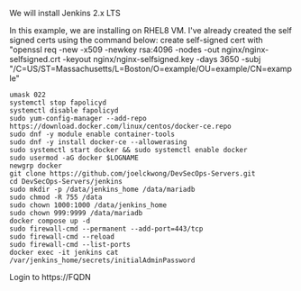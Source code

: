 We will install Jenkins 2.x LTS

In this example, we are installing on RHEL8 VM.  I've already created the self signed certs using the command below:
create self-signed cert with "openssl req -new -x509 -newkey rsa:4096 -nodes -out nginx/nginx-selfsigned.crt -keyout nginx/nginx-selfsigned.key -days 3650 -subj "/C=US/ST=Massachusetts/L=Boston/O=example/OU=example/CN=example"
```
umask 022
systemctl stop fapolicyd
systemctl disable fapolicyd
sudo yum-config-manager --add-repo https://download.docker.com/linux/centos/docker-ce.repo
sudo dnf -y module enable container-tools
sudo dnf -y install docker-ce --allowerasing
sudo systemctl start docker && sudo systemctl enable docker
sudo usermod -aG docker $LOGNAME
newgrp docker
git clone https://github.com/joelckwong/DevSecOps-Servers.git
cd DevSecOps-Servers/jenkins
sudo mkdir -p /data/jenkins_home /data/mariadb
sudo chmod -R 755 /data
sudo chown 1000:1000 /data/jenkins_home
sudo chown 999:9999 /data/mariadb
docker compose up -d
sudo firewall-cmd --permanent --add-port=443/tcp
sudo firewall-cmd --reload
sudo firewall-cmd --list-ports
docker exec -it jenkins cat /var/jenkins_home/secrets/initialAdminPassword
```
Login to https://FQDN
